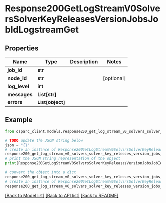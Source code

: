 # Response200GetLogStreamV0SolversSolverKeyReleasesVersionJobsJobIdLogstreamGet


## Properties

Name | Type | Description | Notes
------------ | ------------- | ------------- | -------------
**job_id** | **str** |  | 
**node_id** | **str** |  | [optional] 
**log_level** | **int** |  | 
**messages** | **List[str]** |  | 
**errors** | **List[object]** |  | 

## Example

```python
from osparc_client.models.response200_get_log_stream_v0_solvers_solver_key_releases_version_jobs_job_id_logstream_get import Response200GetLogStreamV0SolversSolverKeyReleasesVersionJobsJobIdLogstreamGet

# TODO update the JSON string below
json = "{}"
# create an instance of Response200GetLogStreamV0SolversSolverKeyReleasesVersionJobsJobIdLogstreamGet from a JSON string
response200_get_log_stream_v0_solvers_solver_key_releases_version_jobs_job_id_logstream_get_instance = Response200GetLogStreamV0SolversSolverKeyReleasesVersionJobsJobIdLogstreamGet.from_json(json)
# print the JSON string representation of the object
print(Response200GetLogStreamV0SolversSolverKeyReleasesVersionJobsJobIdLogstreamGet.to_json())

# convert the object into a dict
response200_get_log_stream_v0_solvers_solver_key_releases_version_jobs_job_id_logstream_get_dict = response200_get_log_stream_v0_solvers_solver_key_releases_version_jobs_job_id_logstream_get_instance.to_dict()
# create an instance of Response200GetLogStreamV0SolversSolverKeyReleasesVersionJobsJobIdLogstreamGet from a dict
response200_get_log_stream_v0_solvers_solver_key_releases_version_jobs_job_id_logstream_get_from_dict = Response200GetLogStreamV0SolversSolverKeyReleasesVersionJobsJobIdLogstreamGet.from_dict(response200_get_log_stream_v0_solvers_solver_key_releases_version_jobs_job_id_logstream_get_dict)
```
[[Back to Model list]](../README.md#documentation-for-models) [[Back to API list]](../README.md#documentation-for-api-endpoints) [[Back to README]](../README.md)


